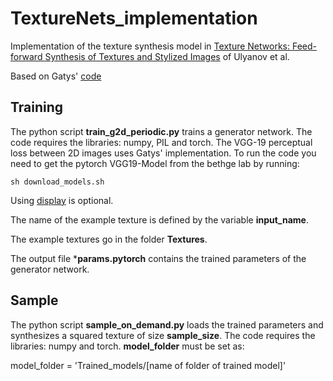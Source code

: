 # TextureNets_implementation

Implementation of the texture synthesis model in [Texture Networks: Feed-forward Synthesis of Textures and Stylized Images](https://arxiv.org/abs/1603.03417) of Ulyanov et al.

Based on Gatys' [code](https://github.com/leongatys/PytorchNeuralStyleTransfer)

## Training

The python script **train_g2d_periodic.py** trains a generator network.
The code requires the libraries: numpy, PIL and torch.
The VGG-19 perceptual loss between 2D images uses Gatys' implementation. 
To run the code you need to get the pytorch VGG19-Model from the bethge lab by running:
```
sh download_models.sh 
```
Using [display](https://github.com/szym/display) is optional.

The name of the example texture is defined by the variable **input_name**.

The example textures go in the folder **Textures**. 

The output file ***params.pytorch** contains the trained parameters of the generator network.

## Sample
The python script **sample_on_demand.py** loads the trained parameters and synthesizes a squared texture of size **sample_size**.
The code requires the libraries: numpy and torch.
**model_folder** must be set as:

model_folder = 'Trained_models/[name of folder of trained model]'
